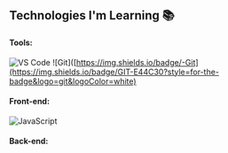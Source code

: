 ## Technologies I'm Learning :books:

#### Tools:

![VS Code](https://img.shields.io/badge/-VS%20Code-007ACC?style=flat-square&logo=visual-studio-code&logoColor=ffffff)
![Git]([https://img.shields.io/badge/-Git](https://img.shields.io/badge/GIT-E44C30?style=for-the-badge&logo=git&logoColor=white)


#### Front-end:


![JavaScript](https://img.shields.io/badge/-JavaScript-%23F7DF1C?style=flat-square&logo=javascript&logoColor=000000&color=d1b01f)


#### Back-end:


